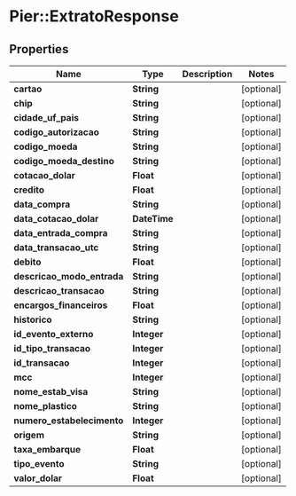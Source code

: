 # Pier::ExtratoResponse

## Properties
Name | Type | Description | Notes
------------ | ------------- | ------------- | -------------
**cartao** | **String** |  | [optional] 
**chip** | **String** |  | [optional] 
**cidade_uf_pais** | **String** |  | [optional] 
**codigo_autorizacao** | **String** |  | [optional] 
**codigo_moeda** | **String** |  | [optional] 
**codigo_moeda_destino** | **String** |  | [optional] 
**cotacao_dolar** | **Float** |  | [optional] 
**credito** | **Float** |  | [optional] 
**data_compra** | **String** |  | [optional] 
**data_cotacao_dolar** | **DateTime** |  | [optional] 
**data_entrada_compra** | **String** |  | [optional] 
**data_transacao_utc** | **String** |  | [optional] 
**debito** | **Float** |  | [optional] 
**descricao_modo_entrada** | **String** |  | [optional] 
**descricao_transacao** | **String** |  | [optional] 
**encargos_financeiros** | **Float** |  | [optional] 
**historico** | **String** |  | [optional] 
**id_evento_externo** | **Integer** |  | [optional] 
**id_tipo_transacao** | **Integer** |  | [optional] 
**id_transacao** | **Integer** |  | [optional] 
**mcc** | **Integer** |  | [optional] 
**nome_estab_visa** | **String** |  | [optional] 
**nome_plastico** | **String** |  | [optional] 
**numero_estabelecimento** | **Integer** |  | [optional] 
**origem** | **String** |  | [optional] 
**taxa_embarque** | **Float** |  | [optional] 
**tipo_evento** | **String** |  | [optional] 
**valor_dolar** | **Float** |  | [optional] 


